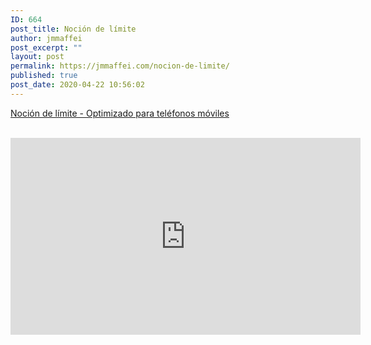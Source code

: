 ```yaml
---
ID: 664
post_title: Noción de límite
author: jmmaffei
post_excerpt: ""
layout: post
permalink: https://jmmaffei.com/nocion-de-limite/
published: true
post_date: 2020-04-22 10:56:02
---
```

<a title="Noción de límite - mobile" href="https://jmmaffei.com/wp-content/uploads/2020/04/Noción-de-límite-mobile.pdf">Noción de límite - Optimizado para teléfonos móviles</a>

 <iframe width="560" height="315" src="https://www.youtube.com/embed/G_wrlQ9Gq_k" frameborder="0" allow="accelerometer; autoplay; encrypted-media; gyroscope; picture-in-picture" allowfullscreen></iframe>